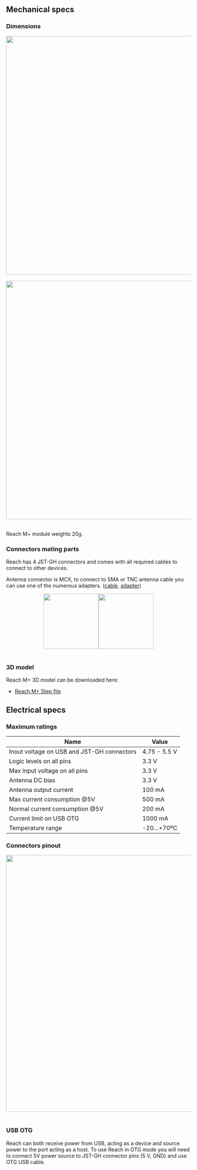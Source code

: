## Mechanical specs

### Dimensions



<div style="text-align: center;"><img src="../img/reachm-plus/specs/dimensions.png" style="width: 650px;"></div><br>
<div style="text-align: center;"><img src="../img/reachm-plus/specs/height.png" style="width: 650px;"></div><br>

Reach M+ module weights 20g.

### Connectors mating parts

Reach has 4 JST-GH connectors and comes with all required cables to connect to other devices.

Antenna connector is MCX, to connect to SMA or TNC antenna cable you can use one of the numerous adapters. ([cable](http://www.digikey.com/product-detail/en/CAB.0130/931-1102-ND/2332729), [adapter](http://www.digikey.com/product-detail/en/242127/ACX1348-ND/1012025))

<div style="text-align: center;"><img src="../img/reachm-plus/specs/sma-mcx-cable.jpg" style="width: 150px;"><img src="../img/reachm-plus/specs/sma-mcx-adapter.jpg" style="width: 150px;"></div><br>

### 3D model

Reach M+ 3D model can be downloaded here:

* [Reach M+ Step file](https://github.com/emlid/hardware/blob/master/ReachM%2B.step)


## Electrical specs

### Maximum ratings

|Name                                       | Value                |
|-------------------------------------------|----------------------|
| Inout voltage on USB and JST-GH connectors  | 4.75 - 5.5 V         |
| Logic levels on all pins                  | 3.3 V                |
| Max input voltage on all pins             | 3.3 V                |
| Antenna DC bias                           | 3.3 V                |
| Antenna output current                    | 100 mA               |
| Max current consumption @5V               | 500 mA               |
| Normal current consumption @5V            | 200 mA               |
| Current limit on USB OTG                  | 1000 mA              |
| Temperature range                         | -20…+70ºC		   |


### Connectors pinout
<div style="text-align: center;"><img src="../img/reachm-plus/specs/reachm-connectors.png" style="width: 700px;"></div><br>


### USB OTG

Reach can both receive power from USB, acting as a device and source power to the port acting as a host. To use Reach in OTG mode you will need to connect 5V power source to JST-GH connector pins (5 V, GND) and use OTG USB cable.
